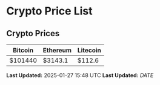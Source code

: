 # Crypto Price List

## Crypto Prices
| Bitcoin | Ethereum | Litecoin |
| ------- | -------- | -------- |
| $101440 | $3143.1 | $112.6 |
**Last Updated:** 2025-01-27 15:48 UTC
**Last Updated:** $DATE$
